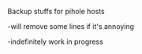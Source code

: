 Backup stuffs for pihole hosts

-will remove some lines if it's annoying

-indefinitely work in progress

